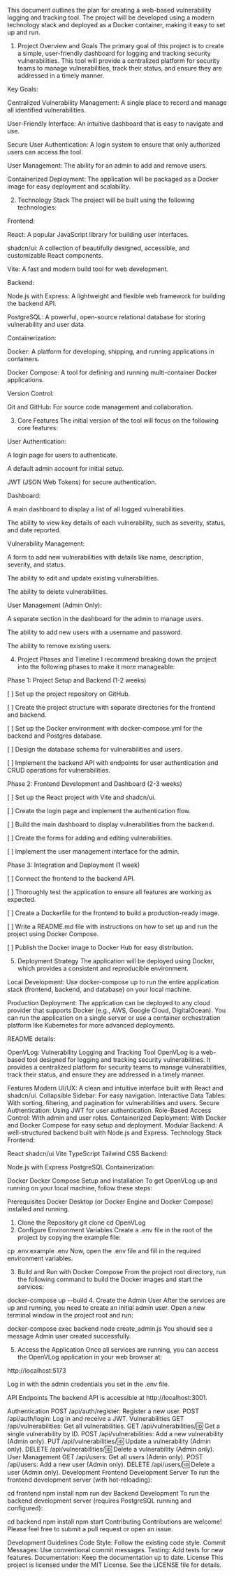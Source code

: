 This document outlines the plan for creating a web-based vulnerability logging and tracking tool. The project will be developed using a modern technology stack and deployed as a Docker container, making it easy to set up and run.

1. Project Overview and Goals
The primary goal of this project is to create a simple, user-friendly dashboard for logging and tracking security vulnerabilities. This tool will provide a centralized platform for security teams to manage vulnerabilities, track their status, and ensure they are addressed in a timely manner.

Key Goals:

Centralized Vulnerability Management: A single place to record and manage all identified vulnerabilities.

User-Friendly Interface: An intuitive dashboard that is easy to navigate and use.

Secure User Authentication: A login system to ensure that only authorized users can access the tool.

User Management: The ability for an admin to add and remove users.

Containerized Deployment: The application will be packaged as a Docker image for easy deployment and scalability.

2. Technology Stack
The project will be built using the following technologies:

Frontend:

React: A popular JavaScript library for building user interfaces.

shadcn/ui: A collection of beautifully designed, accessible, and customizable React components.

Vite: A fast and modern build tool for web development.

Backend:

Node.js with Express: A lightweight and flexible web framework for building the backend API.

PostgreSQL: A powerful, open-source relational database for storing vulnerability and user data.

Containerization:

Docker: A platform for developing, shipping, and running applications in containers.

Docker Compose: A tool for defining and running multi-container Docker applications.

Version Control:

Git and GitHub: For source code management and collaboration.

3. Core Features
The initial version of the tool will focus on the following core features:

User Authentication:

A login page for users to authenticate.

A default admin account for initial setup.

JWT (JSON Web Tokens) for secure authentication.

Dashboard:

A main dashboard to display a list of all logged vulnerabilities.

The ability to view key details of each vulnerability, such as severity, status, and date reported.

Vulnerability Management:

A form to add new vulnerabilities with details like name, description, severity, and status.

The ability to edit and update existing vulnerabilities.

The ability to delete vulnerabilities.

User Management (Admin Only):

A separate section in the dashboard for the admin to manage users.

The ability to add new users with a username and password.

The ability to remove existing users.

4. Project Phases and Timeline
I recommend breaking down the project into the following phases to make it more manageable:

Phase 1: Project Setup and Backend (1-2 weeks)

[ ] Set up the project repository on GitHub.

[ ] Create the project structure with separate directories for the frontend and backend.

[ ] Set up the Docker environment with docker-compose.yml for the backend and Postgres database.

[ ] Design the database schema for vulnerabilities and users.

[ ] Implement the backend API with endpoints for user authentication and CRUD operations for vulnerabilities.

Phase 2: Frontend Development and Dashboard (2-3 weeks)

[ ] Set up the React project with Vite and shadcn/ui.

[ ] Create the login page and implement the authentication flow.

[ ] Build the main dashboard to display vulnerabilities from the backend.

[ ] Create the forms for adding and editing vulnerabilities.

[ ] Implement the user management interface for the admin.

Phase 3: Integration and Deployment (1 week)

[ ] Connect the frontend to the backend API.

[ ] Thoroughly test the application to ensure all features are working as expected.

[ ] Create a Dockerfile for the frontend to build a production-ready image.

[ ] Write a README.md file with instructions on how to set up and run the project using Docker Compose.

[ ] Publish the Docker image to Docker Hub for easy distribution.

5. Deployment Strategy
The application will be deployed using Docker, which provides a consistent and reproducible environment.

Local Development: Use docker-compose up to run the entire application stack (frontend, backend, and database) on your local machine.

Production Deployment: The application can be deployed to any cloud provider that supports Docker (e.g., AWS, Google Cloud, DigitalOcean). You can run the application on a single server or use a container orchestration platform like Kubernetes for more advanced deployments.

README details:

OpenVLog: Vulnerability Logging and Tracking Tool
OpenVLog is a web-based tool designed for logging and tracking security vulnerabilities. It provides a centralized platform for security teams to manage vulnerabilities, track their status, and ensure they are addressed in a timely manner.

Features
Modern UI/UX: A clean and intuitive interface built with React and shadcn/ui.
Collapsible Sidebar: For easy navigation.
Interactive Data Tables: With sorting, filtering, and pagination for vulnerabilities and users.
Secure Authentication: Using JWT for user authentication.
Role-Based Access Control: With admin and user roles.
Containerized Deployment: With Docker and Docker Compose for easy setup and deployment.
Modular Backend: A well-structured backend built with Node.js and Express.
Technology Stack
Frontend:

React
shadcn/ui
Vite
TypeScript
Tailwind CSS
Backend:

Node.js with Express
PostgreSQL
Containerization:

Docker
Docker Compose
Setup and Installation
To get OpenVLog up and running on your local machine, follow these steps:

Prerequisites
Docker Desktop (or Docker Engine and Docker Compose) installed and running.
1. Clone the Repository
git clone <your-repository-url>
cd OpenVLog
2. Configure Environment Variables
Create a .env file in the root of the project by copying the example file:

cp .env.example .env
Now, open the .env file and fill in the required environment variables.

3. Build and Run with Docker Compose
From the project root directory, run the following command to build the Docker images and start the services:

docker-compose up --build
4. Create the Admin User
After the services are up and running, you need to create an initial admin user. Open a new terminal window in the project root and run:

docker-compose exec backend node create_admin.js
You should see a message Admin user created successfully.

5. Access the Application
Once all services are running, you can access the OpenVLog application in your web browser at:

http://localhost:5173

Log in with the admin credentials you set in the .env file.

API Endpoints
The backend API is accessible at http://localhost:3001.

Authentication
POST /api/auth/register: Register a new user.
POST /api/auth/login: Log in and receive a JWT.
Vulnerabilities
GET /api/vulnerabilities: Get all vulnerabilities.
GET /api/vulnerabilities/:id: Get a single vulnerability by ID.
POST /api/vulnerabilities: Add a new vulnerability (Admin only).
PUT /api/vulnerabilities/:id: Update a vulnerability (Admin only).
DELETE /api/vulnerabilities/:id: Delete a vulnerability (Admin only).
User Management
GET /api/users: Get all users (Admin only).
POST /api/users: Add a new user (Admin only).
DELETE /api/users/:id: Delete a user (Admin only).
Development
Frontend Development Server
To run the frontend development server (with hot-reloading):

cd frontend
npm install
npm run dev
Backend Development
To run the backend development server (requires PostgreSQL running and configured):

cd backend
npm install
npm start
Contributing
Contributions are welcome! Please feel free to submit a pull request or open an issue.

Development Guidelines
Code Style: Follow the existing code style.
Commit Messages: Use conventional commit messages.
Testing: Add tests for new features.
Documentation: Keep the documentation up to date.
License
This project is licensed under the MIT License. See the LICENSE file for details.
